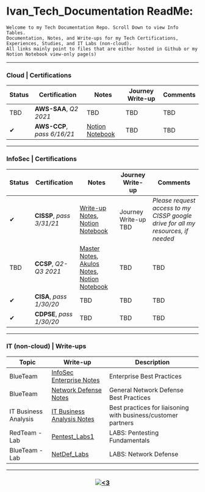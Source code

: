 # Ivan_Tech_Documentation ReadMe:
<pre><code>Welcome to my Tech Documentation Repo. Scroll Down to view Info Tables.
Documentation, Notes, and Write-ups for my Tech Certifications, Experiences, Studies, and IT Labs (non-cloud).  
All links mainly point to files that are either hosted in Github or my Notion Notebook view-only page(s)</code></pre>

---------------------------------------------------------------------------------------------------------------------------------------------------------------------------------
<h3 align="left">  Cloud | Certifications </h3>

| Status | Certification | Notes | Journey Write-up | Comments |
|-------- | -------- | -------- | -------- | -------- |
| TBD | **AWS-SAA**, *Q2 2021* | TBD | TBD | TBD |
| ✔ | **AWS-CCP**, *pass 6/16/21* | [Notion Notebook](https://www.notion.so/AWS-CCP-Pass-6-16-21-820a9ad726b9490dac601540cb9e51af) | TBD | TBD |

---------------------------------------------------------------------------------------------------------------------------------------------------------------------------------

<h3 align="left">  InfoSec | Certifications </h3> 

| Status | Certification | Notes | Journey Write-up | Comments |
|-------- | -------- | -------- | -------- | -------- |
| ✔ | **CISSP**, *pass 3/31/21* | [Write-up Notes](https://github.com/IvanVlademirS/Ivan_Tech_Documentation/blob/main/InfoSec%20Certifications/CISSP%20-%20Pass%203%2031%2021%20.md), [Notion Notebook](https://www.notion.so/CISSP-Pass-3-31-21-ca177e6f156c465f81b78c1b3a3239d7) | Journey Write-up TBD | *Please request access to my CISSP google drive for all my resources, if needed* |
| TBD | **CCSP**, *Q2-Q3 2021* | [Master Notes](https://github.com/IvanVlademirS/Ivan_Tech_Documentation/blob/main/InfoSec%20Certifications/CCSP_Master_Notes_V2%20(5).docx), [Akulos Notes](https://ccsp.alukos.com/index/overview), [Notion Notebook](https://www.notion.so/CCSP-Pass-7-21-21-2f1a057d8b1e40cab315c45e406d140d) | TBD | TBD |
| ✔ | **CISA**, *pass 1/30/20* | TBD | TBD | TBD |
| ✔ | **CDPSE**, *pass 1/30/20* | TBD | TBD | TBD |

---------------------------------------------------------------------------------------------------------------------------------------------------------------------------------

<h3 align="left">  IT (non-cloud) | Write-ups  </h3> 

| Topic | Write-up | Description | 
| -------- | -------- | -------- | 
| BlueTeam | [InfoSec Enterprise Notes](https://github.com/IvanVlademirS/Ivan_Tech_Documentation/blob/main/IT%20General%20Write-Ups/InfoSec-Enterprise-Guidelines.pdf) | Enterprise Best Practices | 
| BlueTeam | [Network Defense Notes](https://github.com/IvanVlademirS/Ivan_Tech_Documentation/blob/main/IT%20General%20Write-Ups/General%20Network%20Defense%20(1).pdf) | General Network Defense Best Practices | 
| IT Business Analysis | [IT Business Analysis Notes](https://github.com/IvanVlademirS/Ivan_Tech_Documentation/blob/main/IT%20General%20Write-Ups/Business_Analysis_Training.pdf) | Best practices for liaisoning with business/customer partners | 
| RedTeam - Lab | [Pentest_Labs1](https://github.com/IvanVlademirS/Ivan_Tech_Documentation/blob/main/IT%20General%20Write-Ups/PentestingLabs1.pdf) | LABS: Pentesting Fundamentals | 
| BlueTeam - Lab | [NetDef_Labs](https://github.com/IvanVlademirS/Ivan_Tech_Documentation/blob/main/IT%20General%20Write-Ups/networkdefense-labs.pdf) | LABS: Network Defense | 


---------------------------------------------------------------------------------------------------------------------------------------------------------------------------------


<h3 align="center">  <a href="#"><img alt="<3" src="http://ForTheBadge.com/images/badges/built-with-love.svg "></a></h3>


 
